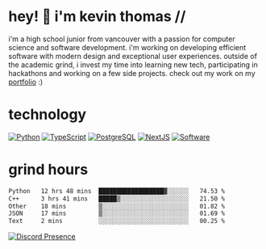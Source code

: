# hey! 👋 i'm kevin thomas //

i'm a high school junior from vancouver with a passion for computer science and software development. i'm working on developing efficient software with modern design and exceptional user experiences. outside of the academic grind, i invest my time into learning new tech, participating in hackathons and working on a few side projects. check out my work on my [portfolio](https://kevinjosethomas.com/) :)

# technology

[![Python](https://i.imgur.com/uJCFGqb.png)](https://kevinthomas.codes/stack)
[![TypeScript](https://i.imgur.com/LlHxpmm.png)](https://kevinthomas.codes/stack)
[![PostgreSQL](https://i.imgur.com/JtHCo5L.png)](https://kevinthomas.codes/stack)
[![NextJS](https://i.imgur.com/S1zqWbT.png)](https://kevinthomas.codes/stack)
[![Software](https://i.imgur.com/cdfHm5u.png)](https://kevinthomas.codes/stack)

# grind hours

<!--START_SECTION:waka-->

```txt
Python   12 hrs 48 mins  ██████████████████▓░░░░░░   74.53 %
C++      3 hrs 41 mins   █████▒░░░░░░░░░░░░░░░░░░░   21.50 %
Other    18 mins         ▒░░░░░░░░░░░░░░░░░░░░░░░░   01.82 %
JSON     17 mins         ▒░░░░░░░░░░░░░░░░░░░░░░░░   01.69 %
Text     2 mins          ░░░░░░░░░░░░░░░░░░░░░░░░░   00.25 %
```

<!--END_SECTION:waka-->

[![Discord Presence](https://lanyard.cnrad.dev/api/418707912836382721)](https:/kevinthomas.codes/)
